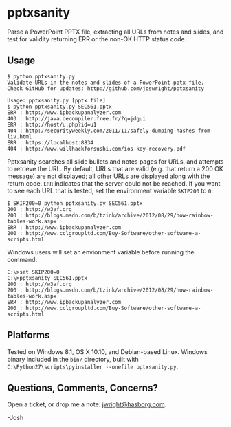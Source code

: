 # pptxsanity
Parse a PowerPoint PPTX file, extracting all URLs from notes and slides, and test for validity returning ERR or the non-OK HTTP status code.

## Usage
```
$ python pptxsanity.py
Validate URLs in the notes and slides of a PowerPoint pptx file.
Check GitHub for updates: http://github.com/joswr1ght/pptxsanity

Usage: pptxsanity.py [pptx file]
$ python pptxsanity.py SEC561.pptx
ERR : http://www.ipbackupanalyzer.com
403 : http://java.decompiler.free.fr/?q=jdgui
ERR : http://host/u.php?id=u1
404 : http://securityweekly.com/2011/11/safely-dumping-hashes-from-liv.html
ERR : https://localhost:8834
404 : http://www.willhackforsushi.com/ios-key-recovery.pdf
```

Pptxsanity searches all slide bullets and notes pages for URLs, and attempts to retrieve the URL.
By default, URLs that are valid (e.g. that return a 200 OK message) are not displayed; all other URLs are displayed along
with the return code.  `ERR` indicates that the server could not be reached.  If you want to see each URL that is tested,
set the environment variable `SKIP200` to `0`:

```
$ SKIP200=0 python pptxsanity.py SEC561.pptx
200 : http://w3af.org
200 : http://blogs.msdn.com/b/tzink/archive/2012/08/29/how-rainbow-tables-work.aspx
ERR : http://www.ipbackupanalyzer.com
200 : http://www.cclgroupltd.com/Buy-Software/other-software-a-scripts.html
```

Windows users will set an envionment variable before running the command:
```
C:\>set SKIP200=0
C:\>pptxsanity SEC561.pptx
200 : http://w3af.org
200 : http://blogs.msdn.com/b/tzink/archive/2012/08/29/how-rainbow-tables-work.aspx
ERR : http://www.ipbackupanalyzer.com
200 : http://www.cclgroupltd.com/Buy-Software/other-software-a-scripts.html
```

## Platforms

Tested on Windows 8.1, OS X 10.10, and Debian-based Linux.  Windows binary included in the `bin/` directory, built with `C:\Python27\scripts\pyinstaller --onefile pptxsanity.py`.

## Questions, Comments, Concerns?

Open a ticket, or drop me a note: jwright@hasborg.com.

-Josh

